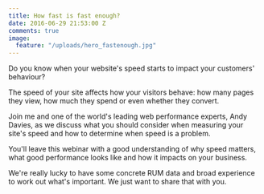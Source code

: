 ```yaml
---
title: How fast is fast enough?
date: 2016-06-29 21:53:00 Z
comments: true
image:
  feature: "/uploads/hero_fastenough.jpg"
---
```


Do you know when your website's speed starts to impact your customers' behaviour?

The speed of your site affects how your visitors behave: how many pages they view, how much they spend or even whether they convert.

Join me and one of the world's leading web performance experts, Andy Davies, as we discuss what you should consider when measuring your site's speed and how to determine when speed is a problem.

You'll leave this webinar with a good understanding of why speed matters, what good performance looks like and how it impacts on your business.

We're really lucky to have some concrete RUM data and broad experience to work out what's important. We just want to share that with you.